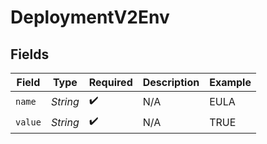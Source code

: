 # DeploymentV2Env


## Fields

| Field              | Type               | Required           | Description        | Example            |
| ------------------ | ------------------ | ------------------ | ------------------ | ------------------ |
| `name`             | *String*           | :heavy_check_mark: | N/A                | EULA               |
| `value`            | *String*           | :heavy_check_mark: | N/A                | TRUE               |